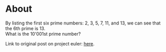 # About

By listing the first six prime numbers: 2, 3, 5, 7, 11, and 13, we can see that the 6th prime is 13.  
What is the 10'001st prime number?  
  
Link to original post on project euler: [here](https://projecteuler.net/problem=7).
